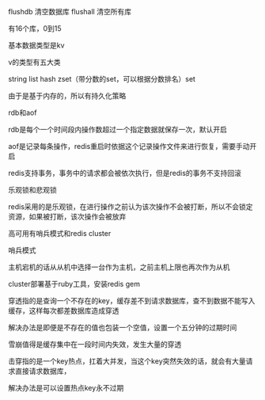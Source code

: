 flushdb 清空数据库  flushall 清空所有库

有16个库，0到15

基本数据类型是kv

v的类型有五大类

string list  hash  zset（带分数的set，可以根据分数排名）set

由于是基于内存的，所以有持久化策略

rdb和aof

rdb是每个一个时间段内操作数超过一个指定数据就保存一次，默认开启

aof是记录每条操作，redis重启时依据这个记录操作文件来进行恢复，需要手动开启



redis支持事务，事务中的请求都会被依次执行，但是redis的事务不支持回滚

乐观锁和悲观锁

redis采用的是乐观锁，在进行操作之前认为该次操作不会被打断，所以不会锁定资源，如果被打断，该次操作会被放弃





高可用有哨兵模式和redis cluster

哨兵模式

主机宕机的话从从机中选择一台作为主机，之前主机上限也再次作为从机

cluster部署基于ruby工具，安装redis gem



穿透指的是查询一个不存在的key，缓存差不到请求数据库，查不到数据不能写入缓存，这样每次都差数据库造成穿透

解决办法是即便是不存在的值也包装一个空值，设置一个五分钟的过期时间

雪崩值得是缓存集中在一段时间内失效，发生大量的穿透

击穿指的是一个key热点，扛着大并发，当这个key突然失效的话，就会有大量请求直接请求数据库，

解决办法是可以设置热点key永不过期